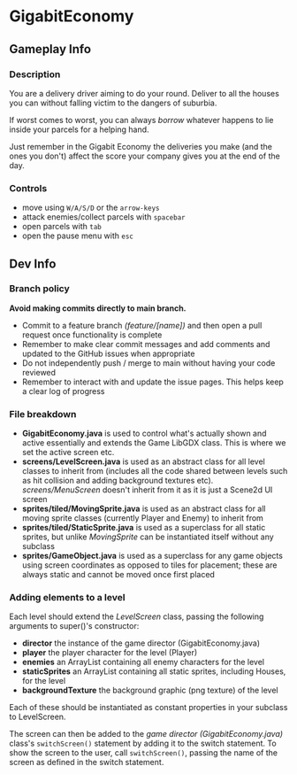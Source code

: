 # GigabitEconomy


## Gameplay Info

### Description
You are a delivery driver aiming to do your round. Deliver to all the houses you can without falling victim to the dangers of suburbia. 

If worst comes to worst, you can always _borrow_ whatever happens to lie inside your parcels for a helping hand. 

Just remember in the Gigabit Economy the deliveries you make (and the ones you don't) affect the score your company gives you at the end of the day. 

### Controls
- move using `W/A/S/D` or the `arrow-keys`
- attack enemies/collect parcels with `spacebar`
- open parcels with `tab`
- open the pause menu with `esc`

## Dev Info

### Branch policy
**Avoid making commits directly to main branch.**

- Commit to a feature branch *(feature/[name])* and then open a pull request once functionality is complete
- Remember to make clear commit messages and add comments and updated to the GitHub issues when appropriate
- Do not independently push / merge to main without having your code reviewed
- Remember to interact with and update the issue pages. This helps keep a clear log of progress

### File breakdown 
- **GigabitEconomy.java** is used to control what's actually shown and active essentially and extends the Game LibGDX class. This is where we set the active screen etc.
- **screens/LevelScreen.java** is used as an abstract class for all level classes to inherit from (includes all the code shared between levels such as hit collision and adding background textures etc). _screens/MenuScreen_ doesn't inherit from it as it is just a Scene2d UI screen
- **sprites/tiled/MovingSprite.java** is used as an abstract class for all moving sprite classes (currently Player and Enemy) to inherit from
- **sprites/tiled/StaticSprite.java** is used as a superclass for all static sprites, but unlike *MovingSprite* can be instantiated itself without any subclass
- **sprites/GameObject.java** is used as a superclass for any game objects using screen coordinates as opposed to tiles for placement; these are always static and cannot be moved once first placed

### Adding elements to a level
Each level should extend the _LevelScreen_ class, passing the following arguments to super()'s constructor:
- **director**          the instance of the game director (GigabitEconomy.java)
- **player**            the player character for the level (Player)
- **enemies**           an ArrayList containing all enemy characters for the level
- **staticSprites**     an ArrayList containing all static sprites, including Houses, for the level
- **backgroundTexture** the background graphic (png texture) of the level

Each of these should be instantiated as constant properties in your subclass to LevelScreen.

The screen can then be added to the _game director (GigabitEconomy.java)_ class's `switchScreen()` statement by adding it to the switch statement. To show the screen to the user, call `switchScreen()`, passing the name of the screen as defined in the switch statement.
